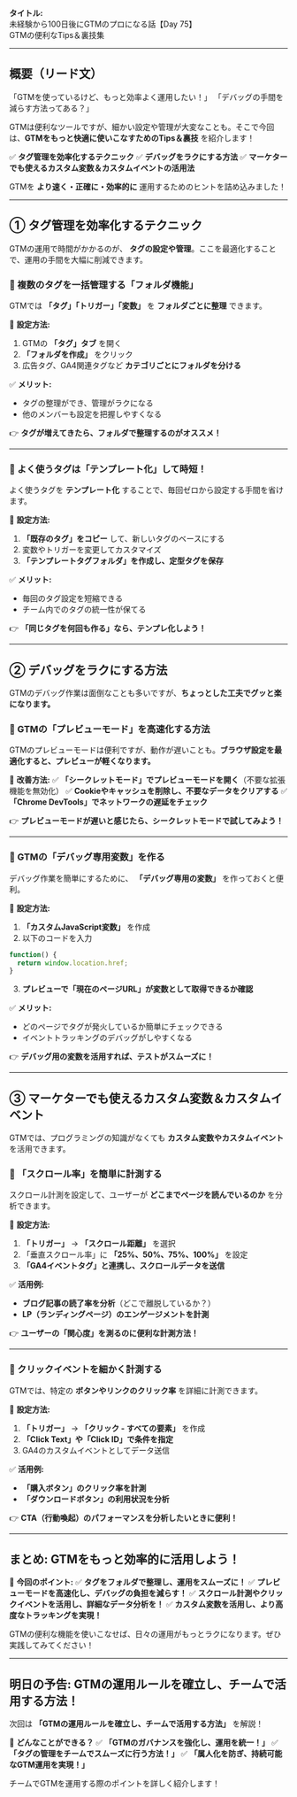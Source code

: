 **タイトル:**\
未経験から100日後にGTMのプロになる話【Day 75】\
GTMの便利なTips＆裏技集

---

## **概要（リード文）**

「GTMを使っているけど、もっと効率よく運用したい！」
「デバッグの手間を減らす方法ってある？」

GTMは便利なツールですが、細かい設定や管理が大変なことも。そこで今回は、**GTMをもっと快適に使いこなすためのTips＆裏技** を紹介します！

✅ **タグ管理を効率化するテクニック**
✅ **デバッグをラクにする方法**
✅ **マーケターでも使えるカスタム変数＆カスタムイベントの活用法**

GTMを **より速く・正確に・効率的に** 運用するためのヒントを詰め込みました！

---

## **① タグ管理を効率化するテクニック**

GTMの運用で時間がかかるのが、 **タグの設定や管理**。ここを最適化することで、運用の手間を大幅に削減できます。

### **🔹 複数のタグを一括管理する「フォルダ機能」**

GTMでは **「タグ」「トリガー」「変数」** を **フォルダごとに整理** できます。

📌 **設定方法:**
1. GTMの **「タグ」タブ** を開く
2. **「フォルダを作成」** をクリック
3. 広告タグ、GA4関連タグなど **カテゴリごとにフォルダを分ける**

✅ **メリット:**
- タグの整理ができ、管理がラクになる
- 他のメンバーも設定を把握しやすくなる

👉 **タグが増えてきたら、フォルダで整理するのがオススメ！**

---

### **🔹 よく使うタグは「テンプレート化」して時短！**

よく使うタグを **テンプレート化** することで、毎回ゼロから設定する手間を省けます。

📌 **設定方法:**
1. **「既存のタグ」をコピー** して、新しいタグのベースにする
2. 変数やトリガーを変更してカスタマイズ
3. **「テンプレートタグフォルダ」を作成し、定型タグを保存**

✅ **メリット:**
- 毎回のタグ設定を短縮できる
- チーム内でのタグの統一性が保てる

👉 **「同じタグを何回も作る」なら、テンプレ化しよう！**

---

## **② デバッグをラクにする方法**

GTMのデバッグ作業は面倒なことも多いですが、**ちょっとした工夫でグッと楽になります。**

### **🔹 GTMの「プレビューモード」を高速化する方法**

GTMのプレビューモードは便利ですが、動作が遅いことも。**ブラウザ設定を最適化すると、プレビューが軽くなります。**

📌 **改善方法:**
✅ **「シークレットモード」でプレビューモードを開く**（不要な拡張機能を無効化）
✅ **Cookieやキャッシュを削除し、不要なデータをクリアする**
✅ **「Chrome DevTools」でネットワークの遅延をチェック**

👉 **プレビューモードが遅いと感じたら、シークレットモードで試してみよう！**

---

### **🔹 GTMの「デバッグ専用変数」を作る**

デバッグ作業を簡単にするために、 **「デバッグ専用の変数」** を作っておくと便利。

📌 **設定方法:**
1. **「カスタムJavaScript変数」** を作成
2. 以下のコードを入力

```javascript
function() {
  return window.location.href;
}
```

3. **プレビューで「現在のページURL」が変数として取得できるか確認**

✅ **メリット:**
- どのページでタグが発火しているか簡単にチェックできる
- イベントトラッキングのデバッグがしやすくなる

👉 **デバッグ用の変数を活用すれば、テストがスムーズに！**

---

## **③ マーケターでも使えるカスタム変数＆カスタムイベント**

GTMでは、プログラミングの知識がなくても **カスタム変数やカスタムイベント** を活用できます。

### **🔹 「スクロール率」を簡単に計測する**

スクロール計測を設定して、ユーザーが **どこまでページを読んでいるのか** を分析できます。

📌 **設定方法:**
1. **「トリガー」** → **「スクロール距離」** を選択
2. 「垂直スクロール率」に **「25%、50%、75%、100%」** を設定
3. **「GA4イベントタグ」と連携し、スクロールデータを送信**

✅ **活用例:**
- **ブログ記事の読了率を分析**（どこで離脱しているか？）
- **LP（ランディングページ）のエンゲージメントを計測**

👉 **ユーザーの「関心度」を測るのに便利な計測方法！**

---

### **🔹 クリックイベントを細かく計測する**

GTMでは、特定の **ボタンやリンクのクリック率** を詳細に計測できます。

📌 **設定方法:**
1. **「トリガー」** → **「クリック - すべての要素」** を作成
2. **「Click Text」や「Click ID」で条件を指定**
3. GA4のカスタムイベントとしてデータ送信

✅ **活用例:**
- **「購入ボタン」のクリック率を計測**
- **「ダウンロードボタン」の利用状況を分析**

👉 **CTA（行動喚起）のパフォーマンスを分析したいときに便利！**

---

## **まとめ: GTMをもっと効率的に活用しよう！**

📌 **今回のポイント:**
✅ **タグをフォルダで整理し、運用をスムーズに！**
✅ **プレビューモードを高速化し、デバッグの負担を減らす！**
✅ **スクロール計測やクリックイベントを活用し、詳細なデータ分析を！**
✅ **カスタム変数を活用し、より高度なトラッキングを実現！**

GTMの便利な機能を使いこなせば、日々の運用がもっとラクになります。ぜひ実践してみてください！

---

## **明日の予告: GTMの運用ルールを確立し、チームで活用する方法！**

次回は **「GTMの運用ルールを確立し、チームで活用する方法」** を解説！

📌 **どんなことができる？**
✅ **「GTMのガバナンスを強化し、運用を統一！」**
✅ **「タグの管理をチームでスムーズに行う方法！」**
✅ **「属人化を防ぎ、持続可能なGTM運用を実現！」**

チームでGTMを運用する際のポイントを詳しく紹介します！